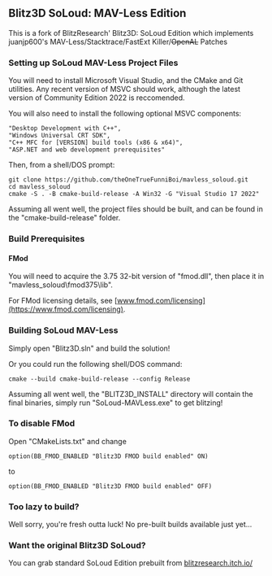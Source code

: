 ## Blitz3D SoLoud: MAV-Less Edition

This is a fork of BlitzResearch' Blitz3D: SoLoud Edition which implements juanjp600's MAV-Less/Stacktrace/FastExt Killer/~~OpenAL~~ Patches

### Setting up SoLoud MAV-Less Project Files

You will need to install Microsoft Visual Studio, and the CMake and Git utilities. Any recent version of MSVC should work, although the latest version of Community Edition 2022 is reccomended.

You will also need to install the following optional MSVC components:
``` shell
"Desktop Development with C++",
"Windows Universal CRT SDK",
"C++ MFC for [VERSION] build tools (x86 & x64)",
"ASP.NET and web development prerequisites"
```

Then, from a shell/DOS prompt:

``` shell
git clone https://github.com/theOneTrueFunniBoi/mavless_soloud.git
cd mavless_soloud
cmake -S . -B cmake-build-release -A Win32 -G "Visual Studio 17 2022"
```

Assuming all went well, the project files should be built, and can be found in the "cmake-build-release" folder.

### Build Prerequisites

#### FMod

You will need to acquire the 3.75 32-bit version of "fmod.dll", then place it in "mavless_soloud\fmod375\lib".

For FMod licensing details, see [www.fmod.com/licensing](https://www.fmod.com/licensing).

### Building SoLoud MAV-Less

Simply open "Blitz3D.sln" and build the solution!

Or you could run the following shell/DOS command:
``` shell
cmake --build cmake-build-release --config Release
```

Assuming all went well, the "BLITZ3D_INSTALL" directory will contain the final binaries, simply run "SoLoud-MAVLess.exe" to get blitzing!

### To disable FMod
Open "CMakeLists.txt"
and change
``` shell
option(BB_FMOD_ENABLED "Blitz3D FMOD build enabled" ON)
```
to
``` shell
option(BB_FMOD_ENABLED "Blitz3D FMOD build enabled" OFF)
```

### Too lazy to build?

Well sorry, you're fresh outta luck! No pre-built builds available just yet...

### Want the original Blitz3D SoLoud?

You can grab standard SoLoud Edition prebuilt from [blitzresearch.itch.io/](https://blitzresearch.itch.io/)
